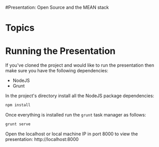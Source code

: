 #Presentation: Open Source and the MEAN stack

# Topics

# Running the Presentation

If you've cloned the project and would like to run the presentation then make sure you have the following dependencies:
 * NodeJS
 * Grunt 

In the project's directory install all the NodeJS package dependencies:
```bash
npm install
```

Once everything is installed run the `grunt` task manager as follows:
```bash
grunt serve
```

Open the localhost or local machine IP in port 8000 to view the presentation: http://localhost:8000
